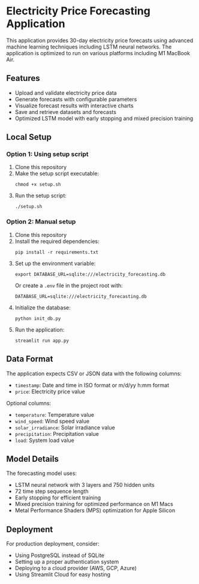 # Electricity Price Forecasting Application

This application provides 30-day electricity price forecasts using advanced machine learning techniques including LSTM neural networks. The application is optimized to run on various platforms including M1 MacBook Air.

## Features

- Upload and validate electricity price data
- Generate forecasts with configurable parameters
- Visualize forecast results with interactive charts
- Save and retrieve datasets and forecasts
- Optimized LSTM model with early stopping and mixed precision training

## Local Setup

### Option 1: Using setup script

1. Clone this repository
2. Make the setup script executable:
   ```
   chmod +x setup.sh
   ```
3. Run the setup script:
   ```
   ./setup.sh
   ```

### Option 2: Manual setup

1. Clone this repository
2. Install the required dependencies:
   ```
   pip install -r requirements.txt
   ```
3. Set up the environment variable:
   ```
   export DATABASE_URL=sqlite:///electricity_forecasting.db
   ```
   Or create a `.env` file in the project root with:
   ```
   DATABASE_URL=sqlite:///electricity_forecasting.db
   ```
4. Initialize the database:
   ```
   python init_db.py
   ```
5. Run the application:
   ```
   streamlit run app.py
   ```

## Data Format

The application expects CSV or JSON data with the following columns:
- `timestamp`: Date and time in ISO format or m/d/yy h:mm format
- `price`: Electricity price value

Optional columns:
- `temperature`: Temperature value
- `wind_speed`: Wind speed value
- `solar_irradiance`: Solar irradiance value
- `precipitation`: Precipitation value
- `load`: System load value

## Model Details

The forecasting model uses:
- LSTM neural network with 3 layers and 750 hidden units
- 72 time step sequence length
- Early stopping for efficient training
- Mixed precision training for optimized performance on M1 Macs
- Metal Performance Shaders (MPS) optimization for Apple Silicon

## Deployment

For production deployment, consider:
- Using PostgreSQL instead of SQLite
- Setting up a proper authentication system
- Deploying to a cloud provider (AWS, GCP, Azure)
- Using Streamlit Cloud for easy hosting 